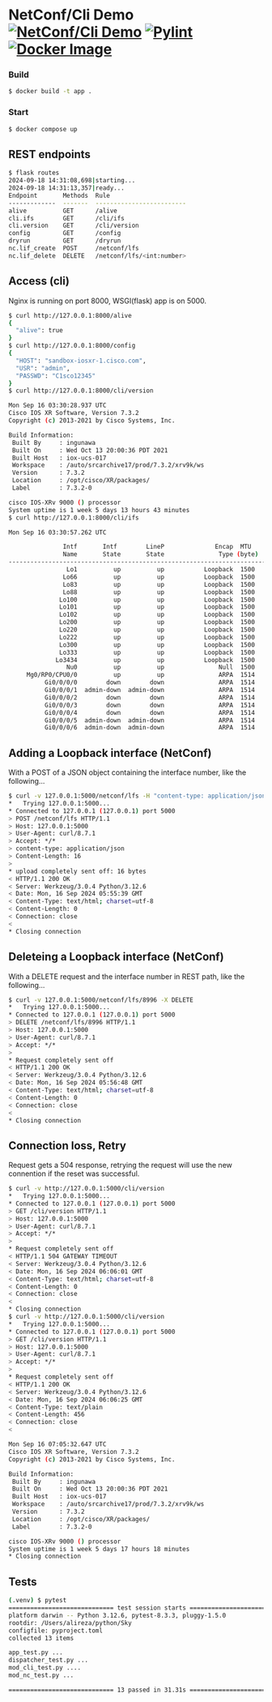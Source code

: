 # NetConf/Cli Demo [![NetConf/Cli Demo](https://github.com/tralireza/Demo/actions/workflows/python-app.yml/badge.svg)](https://github.com/tralireza/Demo/actions/workflows/python-app.yml) [![Pylint](https://github.com/tralireza/Demo/actions/workflows/pylint.yml/badge.svg)](https://github.com/tralireza/Demo/actions/workflows/pylint.yml) [![Docker Image](https://github.com/tralireza/Demo/actions/workflows/docker-image.yml/badge.svg)](https://github.com/tralireza/Demo/actions/workflows/docker-image.yml)

### Build

```bash
$ docker build -t app .
```

### Start

```bash
$ docker compose up
```

## REST endpoints

```bash
$ flask routes
2024-09-18 14:31:08,698|starting...
2024-09-18 14:31:13,357|ready...
Endpoint       Methods  Rule                     
-------------  -------  -------------------------
alive          GET      /alive                   
cli.ifs        GET      /cli/ifs                 
cli.version    GET      /cli/version             
config         GET      /config                  
dryrun         GET      /dryrun                  
nc.lif_create  POST     /netconf/lfs             
nc.lif_delete  DELETE   /netconf/lfs/<int:number>
```

## Access (cli)

Nginx is running on port 8000, WSGI(flask) app is on 5000.

```bash
$ curl http://127.0.0.1:8000/alive
{
  "alive": true
}
$ curl http://127.0.0.1:8000/config
{
  "HOST": "sandbox-iosxr-1.cisco.com",
  "USR": "admin",
  "PASSWD": "C1sco12345"
}
$ curl http://127.0.0.1:8000/cli/version

Mon Sep 16 03:30:28.937 UTC
Cisco IOS XR Software, Version 7.3.2
Copyright (c) 2013-2021 by Cisco Systems, Inc.

Build Information:
 Built By     : ingunawa
 Built On     : Wed Oct 13 20:00:36 PDT 2021
 Built Host   : iox-ucs-017
 Workspace    : /auto/srcarchive17/prod/7.3.2/xrv9k/ws
 Version      : 7.3.2
 Location     : /opt/cisco/XR/packages/
 Label        : 7.3.2-0

cisco IOS-XRv 9000 () processor
System uptime is 1 week 5 days 13 hours 43 minutes
$ curl http://127.0.0.1:8000/cli/ifs

Mon Sep 16 03:30:57.262 UTC

               Intf       Intf        LineP              Encap  MTU        BW
               Name       State       State               Type (byte)    (Kbps)
--------------------------------------------------------------------------------
                Lo1          up          up           Loopback  1500          0
               Lo66          up          up           Loopback  1500          0
               Lo83          up          up           Loopback  1500          0
               Lo88          up          up           Loopback  1500          0
              Lo100          up          up           Loopback  1500          0
              Lo101          up          up           Loopback  1500          0
              Lo102          up          up           Loopback  1500          0
              Lo200          up          up           Loopback  1500          0
              Lo220          up          up           Loopback  1500          0
              Lo222          up          up           Loopback  1500          0
              Lo300          up          up           Loopback  1500          0
              Lo333          up          up           Loopback  1500          0
             Lo3434          up          up           Loopback  1500          0
                Nu0          up          up               Null  1500          0
     Mg0/RP0/CPU0/0          up          up               ARPA  1514    1000000
          Gi0/0/0/0        down        down               ARPA  1514    1000000
          Gi0/0/0/1  admin-down  admin-down               ARPA  1514    1000000
          Gi0/0/0/2        down        down               ARPA  1514    1000000
          Gi0/0/0/3        down        down               ARPA  1514    1000000
          Gi0/0/0/4        down        down               ARPA  1514    1000000
          Gi0/0/0/5  admin-down  admin-down               ARPA  1514    1000000
          Gi0/0/0/6  admin-down  admin-down               ARPA  1514    1000000
```

## Adding a Loopback interface (NetConf)

With a POST of a JSON object containing the interface number, like the following...

```bash
$ curl -v 127.0.0.1:5000/netconf/lfs -H "content-type: application/json" --data '{"number": 8996}'
*   Trying 127.0.0.1:5000...
* Connected to 127.0.0.1 (127.0.0.1) port 5000
> POST /netconf/lfs HTTP/1.1
> Host: 127.0.0.1:5000
> User-Agent: curl/8.7.1
> Accept: */*
> content-type: application/json
> Content-Length: 16
>
* upload completely sent off: 16 bytes
< HTTP/1.1 200 OK
< Server: Werkzeug/3.0.4 Python/3.12.6
< Date: Mon, 16 Sep 2024 05:55:39 GMT
< Content-Type: text/html; charset=utf-8
< Content-Length: 0
< Connection: close
<
* Closing connection
```

## Deleteing a Loopback interface (NetConf)

With a DELETE request and the interface number in REST path, like the following...

```bash
$ curl -v 127.0.0.1:5000/netconf/lfs/8996 -X DELETE
*   Trying 127.0.0.1:5000...
* Connected to 127.0.0.1 (127.0.0.1) port 5000
> DELETE /netconf/lfs/8996 HTTP/1.1
> Host: 127.0.0.1:5000
> User-Agent: curl/8.7.1
> Accept: */*
>
* Request completely sent off
< HTTP/1.1 200 OK
< Server: Werkzeug/3.0.4 Python/3.12.6
< Date: Mon, 16 Sep 2024 05:56:48 GMT
< Content-Type: text/html; charset=utf-8
< Content-Length: 0
< Connection: close
<
* Closing connection
```

## Connection loss, Retry

Request gets a 504 response, retrying the request will use the new connention if the reset was successful.

```bash
$ curl -v http://127.0.0.1:5000/cli/version
*   Trying 127.0.0.1:5000...
* Connected to 127.0.0.1 (127.0.0.1) port 5000
> GET /cli/version HTTP/1.1
> Host: 127.0.0.1:5000
> User-Agent: curl/8.7.1
> Accept: */*
>
* Request completely sent off
< HTTP/1.1 504 GATEWAY TIMEOUT
< Server: Werkzeug/3.0.4 Python/3.12.6
< Date: Mon, 16 Sep 2024 06:06:01 GMT
< Content-Type: text/html; charset=utf-8
< Content-Length: 0
< Connection: close
<
* Closing connection
$ curl -v http://127.0.0.1:5000/cli/version
*   Trying 127.0.0.1:5000...
* Connected to 127.0.0.1 (127.0.0.1) port 5000
> GET /cli/version HTTP/1.1
> Host: 127.0.0.1:5000
> User-Agent: curl/8.7.1
> Accept: */*
>
* Request completely sent off
< HTTP/1.1 200 OK
< Server: Werkzeug/3.0.4 Python/3.12.6
< Date: Mon, 16 Sep 2024 06:06:25 GMT
< Content-Type: text/plain
< Content-Length: 456
< Connection: close
<

Mon Sep 16 07:05:32.647 UTC
Cisco IOS XR Software, Version 7.3.2
Copyright (c) 2013-2021 by Cisco Systems, Inc.

Build Information:
 Built By     : ingunawa
 Built On     : Wed Oct 13 20:00:36 PDT 2021
 Built Host   : iox-ucs-017
 Workspace    : /auto/srcarchive17/prod/7.3.2/xrv9k/ws
 Version      : 7.3.2
 Location     : /opt/cisco/XR/packages/
 Label        : 7.3.2-0

cisco IOS-XRv 9000 () processor
System uptime is 1 week 5 days 17 hours 18 minutes
* Closing connection
```

## Tests

```bash
(.venv) $ pytest
============================= test session starts ==============================
platform darwin -- Python 3.12.6, pytest-8.3.3, pluggy-1.5.0
rootdir: /Users/alireza/python/Sky
configfile: pyproject.toml
collected 13 items

app_test.py ...                                                          [ 23%]
dispatcher_test.py ...                                                   [ 46%]
mod_cli_test.py ....                                                     [ 76%]
mod_nc_test.py ...                                                       [100%]

============================= 13 passed in 31.31s ==============================
```
